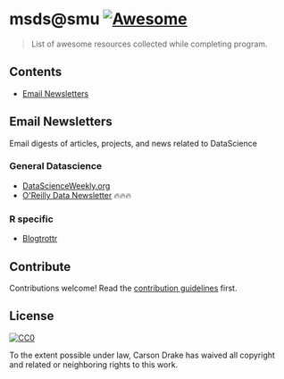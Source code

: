 # msds@smu [![Awesome](https://awesome.re/badge.svg)](https://awesome.re)

> List of awesome resources collected while completing program.

## Contents

- [Email Newsletters](#Email-Newsletters)

## Email Newsletters

Email digests of articles, projects, and news related to DataScience

### General Datascience  

- [DataScienceWeekly.org]("https://www.datascienceweekly.org/newsletters")
- [O'Reilly Data Newsletter]("https://www.oreilly.com/topics/data") 🔥🔥🔥

### R specific

- [Blogtrottr]("https://blogtrottr.com/")

## Contribute

Contributions welcome! Read the [contribution guidelines](contributing.md) first.


## License

[![CC0](http://mirrors.creativecommons.org/presskit/buttons/88x31/svg/cc-zero.svg)](http://creativecommons.org/publicdomain/zero/1.0)

To the extent possible under law, Carson Drake has waived all copyright and
related or neighboring rights to this work.
